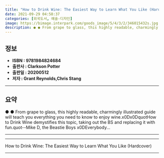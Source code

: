 ```yaml
---
title: "How to Drink Wine: The Easiest Way to Learn What You Like (Hardcover)"
date: 2021-09-29 04:58:37
categories: [외국도서, 예술-디자인]
image: https://bimage.interpark.com/goods_image/5/4/3/2/346015432s.jpg
description: ● ● From grape to glass, this highly readable, charmingly illustrated guide will teach you everything you need to know to enjoy wine.x0Dx0DquotHow to Drink Wi
---
```


## **정보**

- **ISBN : 9781984824684**
- **출판사 : Clarkson Potter**
- **출판일 : 20200512**
- **저자 : Grant Reynolds,Chris Stang**

------



## **요약**

●  ●  From grape to glass, this highly readable, charmingly illustrated guide will teach you everything you need to know to enjoy wine.x0Dx0DquotHow to Drink Wine demystifies this topic, taking out the BS and replacing it with fun.quot--Mike D, the Beastie Boys x0DEverybody... 

------



------


How to Drink Wine: The Easiest Way to Learn What You Like (Hardcover) 

------



